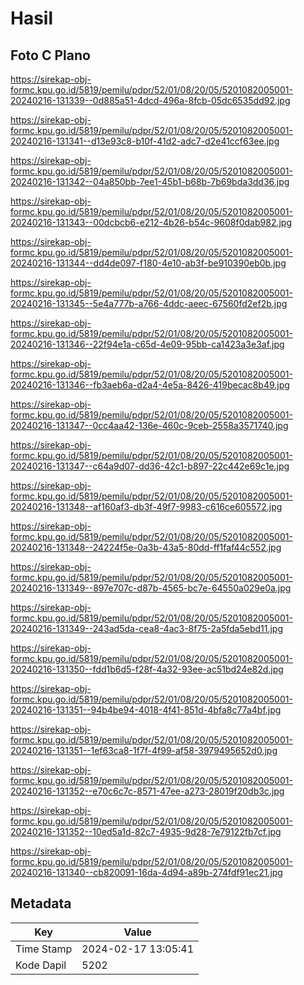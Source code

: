 # Hasil

## Foto C Plano

https://sirekap-obj-formc.kpu.go.id/5819/pemilu/pdpr/52/01/08/20/05/5201082005001-20240216-131339--0d885a51-4dcd-496a-8fcb-05dc6535dd92.jpg

https://sirekap-obj-formc.kpu.go.id/5819/pemilu/pdpr/52/01/08/20/05/5201082005001-20240216-131341--d13e93c8-b10f-41d2-adc7-d2e41ccf63ee.jpg

https://sirekap-obj-formc.kpu.go.id/5819/pemilu/pdpr/52/01/08/20/05/5201082005001-20240216-131342--04a850bb-7ee1-45b1-b68b-7b69bda3dd36.jpg

https://sirekap-obj-formc.kpu.go.id/5819/pemilu/pdpr/52/01/08/20/05/5201082005001-20240216-131343--00dcbcb6-e212-4b26-b54c-9608f0dab982.jpg

https://sirekap-obj-formc.kpu.go.id/5819/pemilu/pdpr/52/01/08/20/05/5201082005001-20240216-131344--dd4de097-f180-4e10-ab3f-be910390eb0b.jpg

https://sirekap-obj-formc.kpu.go.id/5819/pemilu/pdpr/52/01/08/20/05/5201082005001-20240216-131345--5e4a777b-a766-4ddc-aeec-67560fd2ef2b.jpg

https://sirekap-obj-formc.kpu.go.id/5819/pemilu/pdpr/52/01/08/20/05/5201082005001-20240216-131346--22f94e1a-c65d-4e09-95bb-ca1423a3e3af.jpg

https://sirekap-obj-formc.kpu.go.id/5819/pemilu/pdpr/52/01/08/20/05/5201082005001-20240216-131346--fb3aeb6a-d2a4-4e5a-8426-419becac8b49.jpg

https://sirekap-obj-formc.kpu.go.id/5819/pemilu/pdpr/52/01/08/20/05/5201082005001-20240216-131347--0cc4aa42-136e-460c-9ceb-2558a3571740.jpg

https://sirekap-obj-formc.kpu.go.id/5819/pemilu/pdpr/52/01/08/20/05/5201082005001-20240216-131347--c64a9d07-dd36-42c1-b897-22c442e69c1e.jpg

https://sirekap-obj-formc.kpu.go.id/5819/pemilu/pdpr/52/01/08/20/05/5201082005001-20240216-131348--af160af3-db3f-49f7-9983-c616ce605572.jpg

https://sirekap-obj-formc.kpu.go.id/5819/pemilu/pdpr/52/01/08/20/05/5201082005001-20240216-131348--24224f5e-0a3b-43a5-80dd-ff1faf44c552.jpg

https://sirekap-obj-formc.kpu.go.id/5819/pemilu/pdpr/52/01/08/20/05/5201082005001-20240216-131349--897e707c-d87b-4565-bc7e-64550a029e0a.jpg

https://sirekap-obj-formc.kpu.go.id/5819/pemilu/pdpr/52/01/08/20/05/5201082005001-20240216-131349--243ad5da-cea8-4ac3-8f75-2a5fda5ebd11.jpg

https://sirekap-obj-formc.kpu.go.id/5819/pemilu/pdpr/52/01/08/20/05/5201082005001-20240216-131350--fdd1b6d5-f28f-4a32-93ee-ac51bd24e82d.jpg

https://sirekap-obj-formc.kpu.go.id/5819/pemilu/pdpr/52/01/08/20/05/5201082005001-20240216-131351--94b4be94-4018-4f41-851d-4bfa8c77a4bf.jpg

https://sirekap-obj-formc.kpu.go.id/5819/pemilu/pdpr/52/01/08/20/05/5201082005001-20240216-131351--1ef63ca8-1f7f-4f99-af58-3979495652d0.jpg

https://sirekap-obj-formc.kpu.go.id/5819/pemilu/pdpr/52/01/08/20/05/5201082005001-20240216-131352--e70c6c7c-8571-47ee-a273-28019f20db3c.jpg

https://sirekap-obj-formc.kpu.go.id/5819/pemilu/pdpr/52/01/08/20/05/5201082005001-20240216-131352--10ed5a1d-82c7-4935-9d28-7e79122fb7cf.jpg

https://sirekap-obj-formc.kpu.go.id/5819/pemilu/pdpr/52/01/08/20/05/5201082005001-20240216-131340--cb820091-16da-4d94-a89b-274fdf91ec21.jpg


## Metadata

| Key        | Value               |
| ---------- | ------------------- |
| Time Stamp | 2024-02-17 13:05:41 |
| Kode Dapil | 5202                |



